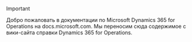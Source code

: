 > [!IMPORTANT]
> Добро пожаловать в документации по Microsoft Dynamics 365 for Operations на docs.microsoft.com. Мы переносим сюда содержимое с вики-сайта справки Dynamics 365 for Operations. 

